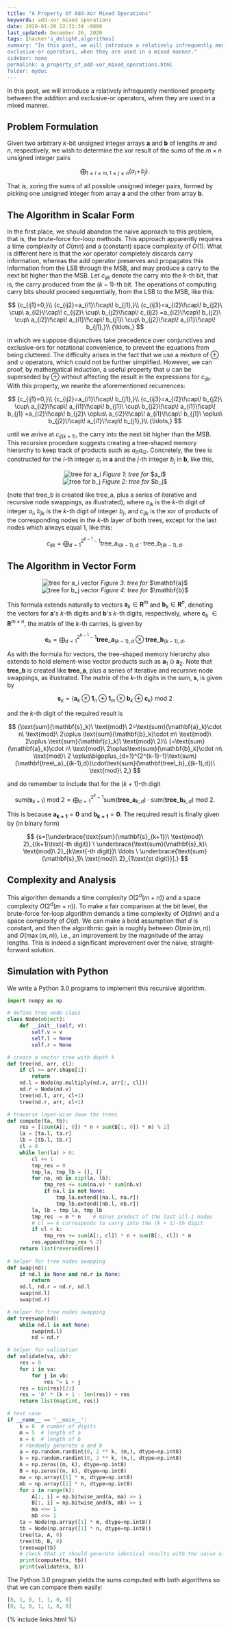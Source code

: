 ```yaml
---
title: "A Property Of Add-Xor Mixed Operations"
keywords: add-xor mixed operations
date: 2020-01-20 22:32:34 -0800
last_updated: December 26, 2020
tags: [hacker's_delight,algorithms]
summary: "In this post, we will introduce a relatively infrequently mentioned property between the addition and
exclusive-or operators, when they are used in a mixed manner."
sidebar: none
permalink: a_property_of_add-xor_mixed_operations.html
folder: mydoc
---
```


In this post, we will introduce a relatively infrequently mentioned property between the addition and exclusive-or
operators, when they are used in a mixed manner.

## Problem Formulation
Given two arbitrary $k$-bit unsigned integer arrays $\mathbf{a}$ and $\mathbf{b}$ of lengths $m$ and $n$, respectively,
we wish to determine the xor result of the sums of the $m\times n$ unsigned integer pairs

$$
  {\bigoplus_{1\leq i\leq m,1\leq j\leq n}(a_i\!+\!b_j).}
$$

That is, xoring the sums of all possible unsigned integer pairs, formed by picking one unsigned integer from array
$\mathbf{a}$ and the other from array $\mathbf{b}$.

## The Algorithm in Scalar Form
In the first place, we should abandon the naive approach to this problem, that is, the brute-force for-loop methods.
This approach apparently requires a time complexity of $O(mn)$ and a (constant) space complexity of $O(1)$. What is
different here is that the xor operator completely discards carry information, whereas the add operator preserves and
propagates this information from the LSB through the MSB, and may produce a carry to the next bit higher than the MSB.
Let $c_{ijk}$ denote the carry into the $k$-th bit, that is, the carry produced from the $(k-1)$-th bit. The operations
of computing carry bits should proceed sequentially, from the LSB to the MSB, like this:

$$
  {c_{ij1}=0,}\\
  {c_{ij2}=a_{i1}\!\cap\! b_{j1},}\\
  {c_{ij3}=a_{i2}\!\cap\! b_{j2}\ \cup\ a_{i2}\!\cap\! c_{ij2}\ \cup\ b_{j2}\!\cap\! c_{ij2}
  =a_{i2}\!\cap\! b_{j2}\ \cup\ a_{i2}\!\cap\! a_{i1}\!\cap\! b_{j1}\ \cup\ b_{j2}\!\cap\! a_{i1}\!\cap\! b_{j1},}\\
  {\ldots,}
$$

in which we suppose disjunctives take precedence over conjunctives and exclusive-ors for notational convenience, to
prevent the equations from being cluttered. The difficulty arises in the fact that we use a mixture of $\oplus$ and
$\cup$ operators, which could not be further simplified. However, we can proof, by mathematical induction, a useful
property that $\cup$ can be superseded by $\oplus$ without affecting the result in the expressions for $c_{ijk}$. With
this property, we rewrite the aforementioned recurrences:

$$
  {c_{ij1}=0,}\\
  {c_{ij2}=a_{i1}\!\cap\! b_{j1},}\\
  {c_{ij3}=a_{i2}\!\cap\! b_{j2}\ \cup\ a_{i2}\!\cap\! a_{i1}\!\cap\! b_{j1}\ \cup\ b_{j2}\!\cap\! a_{i1}\!\cap\! b_{j1}
  =a_{i2}\!\cap\! b_{j2}\ \oplus\ a_{i2}\!\cap\! a_{i1}\!\cap\! b_{j1}\ \oplus\ b_{j2}\!\cap\! a_{i1}\!\cap\! b_{j1},}\\
  {\ldots,}
$$

until we arrive at $c_{ij(k+1)}$, the carry into the next bit higher than the MSB. This recursive procedure suggests
creating a tree-shaped memory hierarchy to keep track of products such as $a_{i1}a_{i2}$. Concretely, the tree is
constructed for the $i$-th integer $a_i$ in $\mathbf{a}$ and the $j$-th integer $b_j$ in $\mathbf{b}$, like this,

<center>
    <img src="{{ "images/20200120-1.png" }}" alt="tree for a_i"/>
    <I>Figure 1: tree for</I> $a_i$
</center>

<center>
    <img src="{{ "images/20200120-2.png" }}" alt="tree for b_j"/>
    <I>Figure 2: tree for</I> $b_j$
</center>

(note that $\text{tree}\_\text{b}$ is created like $\text{tree}\_\text{a}$, plus a series of iterative and recursive
node swappings, as illustrated), where $a_{ik}$ is the $k$-th digit of integer $a_i$,  $b_{jk}$ is the $k$-th digit of
integer $b_j$, and $c_{ijk}$ is the xor of products of the corresponding nodes in the $k$-th layer of both trees, except
for the last nodes which always equal $1$, like this:

$$
  {c_{ijk}=\bigoplus_{d=1}^{2^{k-1}-1}\text{tree}\_\text{a}_{i(k-1),d}\cdot\text{tree}\_\text{b}_{j(k-1),d}.}
$$

## The Algorithm in Vector Form
<center>
    <img src="{{ "images/20200120-3.png" }}" alt="tree for a_i vector"/>
    <I>Figure 3: tree for</I> $\mathbf{a}$
</center>

<center>
    <img src="{{ "images/20200120-4.png" }}" alt="tree for b_j vector"/>
    <I>Figure 4: tree for</I> $\mathbf{b}$
</center>

This formula extends naturally to vectors $\mathbf{a}_k\in\mathbf{R}^m$ and $\mathbf{b}_k\in\mathbf{R}^n$, denoting the
vectors for $\mathbf{a}$'s $k$-th digits and $\mathbf{b}$'s $k$-th digits, respectively, where $\mathbf{c}_k$
$\in\mathbf{R}^{m\times n}$, the matrix of the $k$-th carries, is given by

$$
  {\mathbf{c}_k=\bigoplus_{d=1}^{2^{k-1}-1}\mathbf{tree\_a}_{(k-1),d}\otimes\mathbf{tree\_b}_{(k-1),d}.}
$$

As with the formula for vectors, the tree-shaped memory hierarchy also extends to hold element-wise vector products such
as $\mathbf{a}_1\odot\mathbf{a}_2$. Note that $\mathbf{tree\_b}$ is created like $\mathbf{tree\_a}$, plus a series of
iterative and recursive node swappings, as illustrated. The matrix of the $k$-th digits in the sum, $\mathbf{s}$, is
given by

$$
  {\mathbf{s}_k=(\mathbf{a}_k\otimes\mathbf{1}_n\oplus\mathbf{1}_m\otimes\mathbf{b}_k\oplus\mathbf{c}_k)\ \text{mod}\ 2}
$$

and the $k$-th digit of the required result is
    
$$
  {\text{sum}(\mathbf{s}_k)\ \text{mod}\ 2=\text{sum}(\mathbf{a}_k)\cdot n\ \text{mod}\ 2\oplus
  \text{sum}(\mathbf{b}_k)\cdot m\ \text{mod}\ 2\oplus
  \text{sum}(\mathbf{c}_k)\ \text{mod}\ 2}\\
  {=\text{sum}(\mathbf{a}_k)\cdot n\ \text{mod}\ 2\oplus\text{sum}(\mathbf{b}_k)\cdot m\ \text{mod}\ 2
  \oplus\bigoplus_{d=1}^{2^{k-1}-1}\text{sum}(\mathbf{tree\_a}_{(k-1),d})\cdot\text{sum}(\mathbf{tree\_b}_{(k-1),d})\ \text{mod}\ 2,}
$$

and do remember to include that for the $(k+1)$-th digit

$$
  {\text{sum}(\mathbf{s}_{k+1})\ \text{mod}\ 2=\bigoplus_{d=1}^{2^k-1}\text{sum}(\mathbf{tree\_a}_{k,d})
  \cdot\text{sum}(\mathbf{tree\_b}_{k,d})\ \text{mod}\ 2.}
$$

This is because $\mathbf{a_{k+1}}=\mathbf{0}$ and $\mathbf{b_{k+1}}=\mathbf{0}$. The required result is finally given by
(in binary form)

$$
  {s=[\underbrace{\text{sum}(\mathbf{s}_{k+1})\ \text{mod}\ 2}_{(k+1)\text{-th digit}}
  \ \underbrace{\text{sum}(\mathbf{s}_k)\ \text{mod}\ 2}_{k\text{-th digit}}\ \ldots
  \ \underbrace{\text{sum}(\mathbf{s}_1)\ \text{mod}\ 2}_{1\text{st digit}}].}
$$

## Complexity and Analysis
This algorithm demands a time complexity $O(2^d(m+n))$ and a space complexity $O(2^d(m+n))$. To make a fair comparison
at the bit level, the brute-force for-loop algorithm demands a time complexity of $O(dmn)$ and a space complexity of
$O(d)$. We can make a bold assumption that $d$ is constant, and then the algorithmic gain is roughly between
$O(\min(m,n))$ and $O(\max(m,n))$, i.e., an improvement by the magnitude of the array lengths. This is indeed a
significant improvement over the naive, straight-forward solution.

## Simulation with Python
We write a Python 3.0 programs to implement this recursive algorithm.

```python
import numpy as np

# define tree node class
class Node(object):
    def __init__(self, v):
        self.v = v
        self.l = None
        self.r = None

# create a vector tree with depth k
def tree(nd, arr, cl):
    if cl >= arr.shape[1]:
        return
    nd.l = Node(np.multiply(nd.v, arr[:, cl]))
    nd.r = Node(nd.v)
    tree(nd.l, arr, cl+1)
    tree(nd.r, arr, cl+1)

# traverse layer-wise down the trees
def compute(ta, tb):
    res = [(sum(A[:, 0]) * n + sum(B[:, 0]) * m) % 2]
    la = [ta.l, ta.r]
    lb = [tb.l, tb.r]
    cl = 0
    while len(la) > 0:
        cl += 1
        tmp_res = 0
        tmp_la, tmp_lb = [], []
        for na, nb in zip(la, lb):
            tmp_res += sum(na.v) * sum(nb.v)
            if na.l is not None:
                tmp_la.extend([na.l, na.r])
                tmp_lb.extend([nb.l, nb.r])
        la, lb = tmp_la, tmp_lb
        tmp_res -= m * n    # minus product of the last all-1 nodes
        # cl == k corresponds to carry into the (k + 1)-th digit
        if cl < k:
            tmp_res += sum(A[:, cl]) * n + sum(B[:, cl]) * m
        res.append(tmp_res % 2)
    return list(reversed(res))
 
# helper for tree nodes swapping
def swap(nd):
    if nd.l is None and nd.r is None:
        return
    nd.l, nd.r = nd.r, nd.l
    swap(nd.l)
    swap(nd.r)

# helper for tree nodes swapping
def treeswap(nd):
    while nd.l is not None:
        swap(nd.l)
        nd = nd.r

# helper for validation
def validate(va, vb):
    res = 0
    for i in va:
        for j in vb:
            res ^= i + j
    res = bin(res)[2:]
    res = '0' * (k + 1 - len(res)) + res
    return list(map(int, res))

# test case
if __name__ == '__main__':
    k = 6  # number of digits
    m = 5  # length of a
    n = 6  # length of b
    # randomly generate a and b
    a = np.random.randint(0, 2 ** k, (m,), dtype=np.int8)
    b = np.random.randint(0, 2 ** k, (n,), dtype=np.int8)
    A = np.zeros((m, k), dtype=np.int8)
    B = np.zeros((n, k), dtype=np.int8)
    ma = np.array([1] * m, dtype=np.int8)
    mb = np.array([1] * n, dtype=np.int8)
    for i in range(k):
        A[:, i] = np.bitwise_and(a, ma) >> i
        B[:, i] = np.bitwise_and(b, mb) >> i
        ma <<= 1
        mb <<= 1
    ta = Node(np.array([1] * m, dtype=np.int8))
    tb = Node(np.array([1] * n, dtype=np.int8))
    tree(ta, A, 0)
    tree(tb, B, 0)
    treeswap(tb)
    # check that it should generate identical results with the naive algorithm
    print(compute(ta, tb))
    print(validate(a, b))
```

The Python 3.0 program yields the sums computed with both algorithms so that we can compare them easily:

```python
[0, 1, 0, 1, 1, 0, 0]
[0, 1, 0, 1, 1, 0, 0]
```

{% include links.html %}
